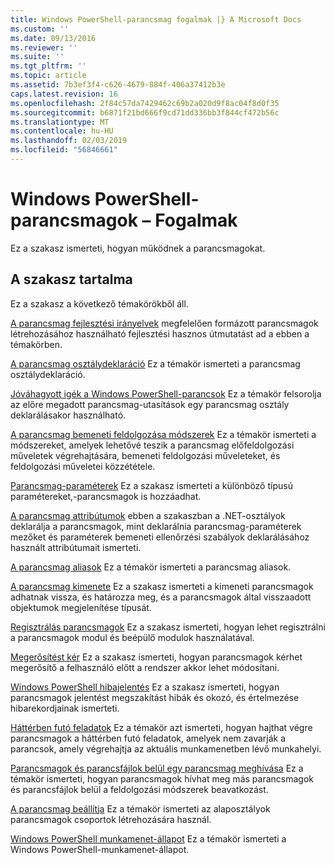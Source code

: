 ```yaml
---
title: Windows PowerShell-parancsmag fogalmak |} A Microsoft Docs
ms.custom: ''
ms.date: 09/13/2016
ms.reviewer: ''
ms.suite: ''
ms.tgt_pltfrm: ''
ms.topic: article
ms.assetid: 7b3ef3f4-c626-4679-884f-406a37412b3e
caps.latest.revision: 16
ms.openlocfilehash: 2f84c57da7429462c69b2a020d9f8ac04f8d0f35
ms.sourcegitcommit: b6871f21bd666f9cd71dd336bb3f844cf472b56c
ms.translationtype: MT
ms.contentlocale: hu-HU
ms.lasthandoff: 02/03/2019
ms.locfileid: "56846661"
---
```

# <a name="windows-powershell-cmdlet-concepts"></a>Windows PowerShell-parancsmagok – Fogalmak

Ez a szakasz ismerteti, hogyan működnek a parancsmagokat.

## <a name="in-this-section"></a>A szakasz tartalma

Ez a szakasz a következő témakörökből áll.

[A parancsmag fejlesztési irányelvek](./cmdlet-development-guidelines.md) megfelelően formázott parancsmagok létrehozásához használható fejlesztési hasznos útmutatást ad a ebben a témakörben.

[A parancsmag osztálydeklaráció](./cmdlet-class-declaration.md) Ez a témakör ismerteti a parancsmag osztálydeklaráció.

[Jóváhagyott igék a Windows PowerShell-parancsok](./approved-verbs-for-windows-powershell-commands.md) Ez a témakör felsorolja az előre megadott parancsmag-utasítások egy parancsmag osztály deklarálásakor használható.

[A parancsmag bemeneti feldolgozása módszerek](./cmdlet-input-processing-methods.md) Ez a témakör ismerteti a módszereket, amelyek lehetővé teszik a parancsmag előfeldolgozási műveletek végrehajtására, bemeneti feldolgozási műveleteket, és feldolgozási műveletei közzététele.

[Parancsmag-paraméterek](./cmdlet-parameters.md) Ez a szakasz ismerteti a különböző típusú paramétereket,-parancsmagok is hozzáadhat.

[A parancsmag attribútumok](./cmdlet-attributes.md) ebben a szakaszban a .NET-osztályok deklarálja a parancsmagok, mint deklarálnia parancsmag-paraméterek mezőket és paraméterek bemeneti ellenőrzési szabályok deklarálásához használt attribútumait ismerteti.

[A parancsmag aliasok](./cmdlet-aliases.md) Ez a témakör ismerteti a parancsmag aliasok.

[A parancsmag kimenete](./cmdlet-output.md) Ez a szakasz ismerteti a kimeneti parancsmagok adhatnak vissza, és határozza meg, és a parancsmagok által visszaadott objektumok megjelenítése típusát.

[Regisztrálás parancsmagok](./modules-and-snap-ins.md) Ez a szakasz ismerteti, hogyan lehet regisztrálni a parancsmagok modul és beépülő modulok használatával.

[Megerősítést kér](./requesting-confirmation-from-cmdlets.md) Ez a szakasz ismerteti, hogyan parancsmagok kérhet megerősítő a felhasználó előtt a rendszer akkor lehet módosítani.

[Windows PowerShell hibajelentés](./error-reporting-concepts.md) Ez a szakasz ismerteti, hogyan parancsmagok jelentést megszakítást hibák és okozó, és értelmezése hibarekordjainak ismerteti.

[Háttérben futó feladatok](./background-jobs.md) Ez a témakör azt ismerteti, hogyan hajthat végre parancsmagok a háttérben futó feladatok, amelyek nem zavarják a parancsok, amely végrehajtja az aktuális munkamenetben lévő munkahelyi.

[Parancsmagok és parancsfájlok belül egy parancsmag meghívása](./invoking-cmdlets-and-scripts-within-a-cmdlet.md) Ez a témakör ismerteti, hogyan parancsmagok hívhat meg más parancsmagok és parancsfájlok belül a feldolgozási módszerek beavatkozást.

[A parancsmag beállítja](./cmdlet-sets.md) Ez a témakör ismerteti az alaposztályok parancsmagok csoportok létrehozására használ.

[Windows PowerShell munkamenet-állapot](./windows-powershell-session-state.md) Ez a témakör ismerteti a Windows PowerShell-munkamenet-állapot.
